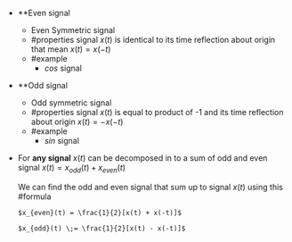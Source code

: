 - **Even signal
	- Even Symmetric signal
	- #properties 
	  signal $x(t)$ is identical to its time reflection about origin that mean
						  $x(t) = x(-t)$
	- #example 
		- $cos$ signal
	
- **Odd signal 
	- Odd symmetric signal
	- #properties
	  signal $x(t)$ is equal to product of -1 and its time reflection about origin
						  $x(t) = -x(-t)$ 
	- #example 
		- $sin$ signal

- For **any signal** $x(t)$ can be decomposed in to a sum of odd and even signal
						  $x(t) = x_{odd}(t) + x_{even}(t)$ 
  
  We can find the odd and even signal that sum up to signal $x(t)$ 
  using this #formula 
  
	  $x_{even}(t) = \frac{1}{2}[x(t) + x(-t)]$
	  
	  $x_{odd}(t) \;= \frac{1}{2}[x(t) - x(-t)]$
  